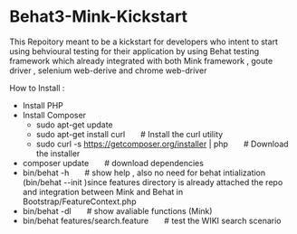 # Behat3-Mink-Kickstart
This Repoitory meant to be a kickstart for developers who intent to start using behvioural testing for their application by using Behat testing framework which already integrated with both Mink framework , goute driver , selenium web-derive and chrome web-driver

How to Install :

- Install PHP 
- Install Composer 
  - sudo apt-get update
  - sudo apt-get install curl  &nbsp;&nbsp;&nbsp;&nbsp;&nbsp; # Install the curl utility
  - sudo curl -s https://getcomposer.org/installer | php &nbsp;&nbsp;&nbsp;&nbsp;&nbsp; # Download the installer
- composer update      &nbsp;&nbsp;&nbsp;&nbsp;&nbsp;  # download dependencies
- bin/behat -h   &nbsp;&nbsp;&nbsp;&nbsp;&nbsp; # show help , also no need for behat intialization (bin/behat --init )since features directory is already attached the repo and integration between Mink and Behat in Bootstrap/FeatureContext.php
- bin/behat -dl  &nbsp;&nbsp;&nbsp;&nbsp;&nbsp; # show avaliable functions (Mink) 
- bin/behat features/search.feature   &nbsp;&nbsp;&nbsp;&nbsp;&nbsp;  # test the WIKI search scenario 
